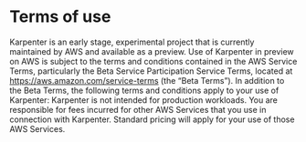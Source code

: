 # Terms of use
Karpenter is an early stage, experimental project that is currently maintained by AWS and available as a preview.
Use of Karpenter in preview on AWS is subject to the terms and conditions contained in the AWS Service Terms, particularly the Beta Service Participation Service Terms, located at https://aws.amazon.com/service-terms (the “Beta Terms”).
In addition to the Beta Terms, the following terms and conditions apply to your use of Karpenter: Karpenter is not intended for production workloads. You are responsible for fees incurred for other AWS Services that you use in connection with Karpenter. Standard pricing will apply for your use of those AWS Services.
